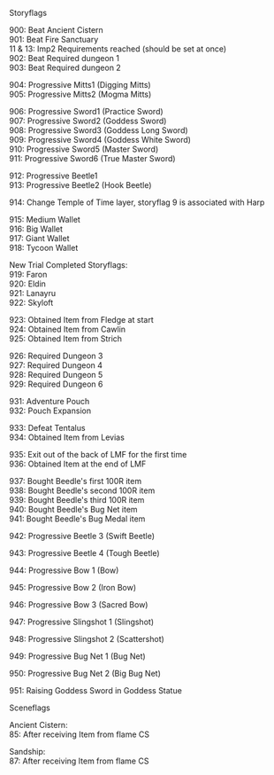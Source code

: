 Storyflags  

900: Beat Ancient Cistern  
901: Beat Fire Sanctuary  
11 & 13: Imp2 Requirements reached (should be set at once)  
902: Beat Required dungeon 1  
903: Beat Required dungeon 2  

904: Progressive Mitts1 (Digging Mitts)  
905: Progressive Mitts2 (Mogma Mitts)  

906: Progressive Sword1 (Practice Sword)  
907: Progressive Sword2 (Goddess Sword)  
908: Progressive Sword3 (Goddess Long Sword)  
909: Progressive Sword4 (Goddess White Sword)  
910: Progressive Sword5 (Master Sword)  
911: Progressive Sword6 (True Master Sword)  

912: Progressive Beetle1  
913: Progressive Beetle2 (Hook Beetle)  

914: Change Temple of Time layer, storyflag 9 is associated with Harp  

915: Medium Wallet  
916: Big Wallet  
917: Giant Wallet  
918: Tycoon Wallet  

New Trial Completed Storyflags:  
919: Faron  
920: Eldin  
921: Lanayru  
922: Skyloft  

923: Obtained Item from Fledge at start  
924: Obtained Item from Cawlin  
925: Obtained Item from Strich  

926: Required Dungeon 3  
927: Required Dungeon 4  
928: Required Dungeon 5  
929: Required Dungeon 6  

931: Adventure Pouch  
932: Pouch Expansion  

933: Defeat Tentalus  
934: Obtained Item from Levias  

935: Exit out of the back of LMF for the first time  
936: Obtained Item at the end of LMF  

937: Bought Beedle's first 100R item  
938: Bought Beedle's second 100R item  
939: Bought Beedle's third 100R item  
940: Bought Beedle's Bug Net item  
941: Bought Beedle's Bug Medal item  

942: Progressive Beetle 3 (Swift Beetle)

943: Progressive Beetle 4 (Tough Beetle)

944: Progressive Bow 1 (Bow)

945: Progressive Bow 2 (Iron Bow)

946: Progressive Bow 3 (Sacred Bow)

947: Progressive Slingshot 1 (Slingshot)

948: Progressive Slingshot 2 (Scattershot)

949: Progressive Bug Net 1 (Bug Net)

950: Progressive Bug Net 2 (Big Bug Net)

951: Raising Goddess Sword in Goddess Statue

Sceneflags  

Ancient Cistern:  
85: After receiving Item from flame CS  

Sandship:  
87: After receiving Item from flame CS  
